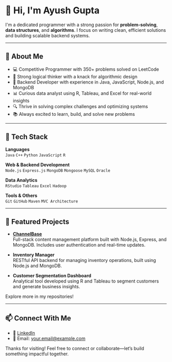 # 👋 Hi, I'm Ayush Gupta

I'm a dedicated programmer with a strong passion for **problem-solving**, **data structures**, and **algorithms**. I focus on writing clean, efficient solutions and building scalable backend systems.

---

## 🚀 About Me

- 💻 Competitive Programmer with 350+ problems solved on LeetCode  
- 🧠 Strong logical thinker with a knack for algorithmic design  
- 🔧 Backend Developer with experience in Java, JavaScript, Node.js, and MongoDB  
- 📊 Curious data analyst using R, Tableau, and Excel for real-world insights  
- 🔍 Thrive in solving complex challenges and optimizing systems  
- 📚 Always excited to learn, build, and solve new problems

---

## 🔧 Tech Stack

**Languages**  
`Java` `C++` `Python` `JavaScript` `R`

**Web & Backend Development**  
`Node.js` `Express.js` `MongoDB` `Mongoose` `MySQL` `Oracle`

**Data Analytics**  
`RStudio` `Tableau` `Excel` `Hadoop`

**Tools & Others**  
`Git` `GitHub` `Maven` `MVC Architecture`

---

## 📂 Featured Projects

- **[ChannelBase](https://github.com/AYUSH0613/ChannelBase)**  
  Full-stack content management platform built with Node.js, Express, and MongoDB. Includes user authentication and real-time updates.

- **Inventory Manager**  
  RESTful API backend for managing inventory operations, built using Node.js and MongoDB.

- **Customer Segmentation Dashboard**  
  Analytical tool developed using R and Tableau to segment customers and generate business insights.

Explore more in my repositories!

---

## 📫 Connect With Me

- 💼 [LinkedIn](https://www.linkedin.com/in/your-profile-link)  
- 📧 Email: your.email@example.com  

Thanks for visiting! Feel free to connect or collaborate—let’s build something impactful together.
